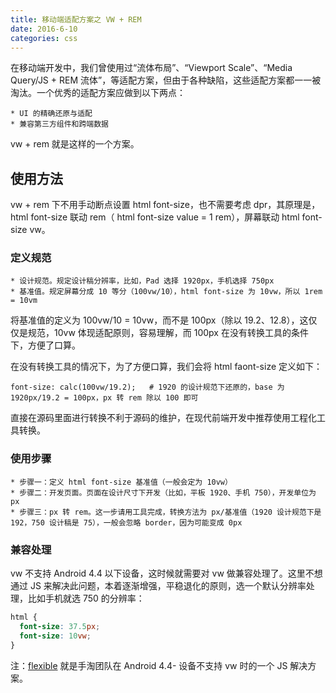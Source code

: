 ```yaml
---
title: 移动端适配方案之 VW + REM
date: 2016-6-10
categories: css
---
```


在移动端开发中，我们曾使用过“流体布局”、“Viewport Scale”、“Media Query/JS + REM 流体”，等适配方案，但由于各种缺陷，这些适配方案都一一被淘汰。一个优秀的适配方案应做到以下两点：

```
* UI 的精确还原与适配
* 兼容第三方组件和跨端数据
```

vw + rem 就是这样的一个方案。

<!-- more -->

## 使用方法

vw + rem 下不用手动断点设置 html font-size，也不需要考虑 dpr，其原理是，html font-size 联动 rem（ html font-size value = 1 rem），屏幕联动 html font-size vw。

### 定义规范

```
* 设计规范。规定设计稿分辨率，比如，Pad 选择 1920px，手机选择 750px
* 基准值。规定屏幕分成 10 等分（100vw/10），html font-size 为 10vw，所以 1rem = 10vm
```

将基准值的定义为 100vw/10 = 10vw，而不是 100px（除以 19.2、12.8），这仅仅是规范，10vw 体现适配原则，容易理解，而 100px 在没有转换工具的条件下，方便了口算。

在没有转换工具的情况下，为了方便口算，我们会将 html faont-size 定义如下：

```
font-size: calc(100vw/19.2);   # 1920 的设计规范下还原的，base 为 1920px/19.2 = 100px，px 转 rem 除以 100 即可
```

直接在源码里面进行转换不利于源码的维护，在现代前端开发中推荐使用工程化工具转换。

### 使用步骤

```
* 步骤一：定义 html font-size 基准值（一般会定为 10vw）
* 步骤二：开发页面。页面在设计尺寸下开发（比如，平板 1920、手机 750），开发单位为 px
* 步骤三：px 转 rem。这一步请用工具完成，转换方法为 px/基准值（1920 设计规范下是 192，750 设计稿是 75），一般会忽略 border，因为可能变成 0px
```

### 兼容处理

vw 不支持 Android 4.4 以下设备，这时候就需要对 vw 做兼容处理了。这里不想通过 JS 来解决此问题，本着逐渐增强，平稳退化的原则，选一个默认分辨率处理，比如手机就选 750 的分辨率：

```CSS
html {
  font-size: 37.5px;
  font-size: 10vw;
}
```

注：[flexible](https://github.com/amfe/lib-flexible) 就是手淘团队在 Android 4.4- 设备不支持 vw 时的一个 JS 解决方案。
